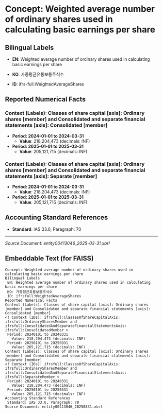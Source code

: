 # Concept: Weighted average number of ordinary shares used in calculating basic earnings per share

## Bilingual Labels
- **EN**: Weighted average number of ordinary shares used in calculating basic earnings per share
- **KO**: 가중평균유통보통주식수

- **ID**: ifrs-full:WeightedAverageShares

## Reported Numerical Facts

### **Context (Labels): Classes of share capital [axis]: Ordinary shares [member] and Consolidated and separate financial statements [axis]: Consolidated [member]**
<!-- Context (IDs): ifrs-full:ClassesOfShareCapitalAxis: ifrs-full:OrdinarySharesMember and ifrs-full:ConsolidatedAndSeparateFinancialStatementsAxis: ifrs-full:ConsolidatedMember -->
- **Period: 2024-01-01 to 2024-03-31**
  - **Value**: 218,204,473 (decimals: INF)
- **Period: 2025-01-01 to 2025-03-31**
  - **Value**: 205,121,715 (decimals: INF)

### **Context (Labels): Classes of share capital [axis]: Ordinary shares [member] and Consolidated and separate financial statements [axis]: Separate [member]**
<!-- Context (IDs): ifrs-full:ClassesOfShareCapitalAxis: ifrs-full:OrdinarySharesMember and ifrs-full:ConsolidatedAndSeparateFinancialStatementsAxis: ifrs-full:SeparateMember -->
- **Period: 2024-01-01 to 2024-03-31**
  - **Value**: 218,204,473 (decimals: INF)
- **Period: 2025-01-01 to 2025-03-31**
  - **Value**: 205,121,715 (decimals: INF)

## Accounting Standard References
- **Standard**: IAS 33.0, Paragraph: 70

---
*Source Document: entity00413046_2025-03-31.xbrl*
## Embeddable Text (for FAISS)
```text
Concept: Weighted average number of ordinary shares used in calculating basic earnings per share
Bilingual Labels
 EN: Weighted average number of ordinary shares used in calculating basic earnings per share
 KO: 가중평균유통보통주식수
 ID: ifrsfull:WeightedAverageShares
Reported Numerical Facts
Context (Labels): Classes of share capital [axis]: Ordinary shares [member] and Consolidated and separate financial statements [axis]: Consolidated [member]
<! Context (IDs): ifrsfull:ClassesOfShareCapitalAxis: ifrsfull:OrdinarySharesMember and ifrsfull:ConsolidatedAndSeparateFinancialStatementsAxis: ifrsfull:ConsolidatedMember >
 Period: 20240101 to 20240331
   Value: 218,204,473 (decimals: INF)
 Period: 20250101 to 20250331
   Value: 205,121,715 (decimals: INF)
Context (Labels): Classes of share capital [axis]: Ordinary shares [member] and Consolidated and separate financial statements [axis]: Separate [member]
<! Context (IDs): ifrsfull:ClassesOfShareCapitalAxis: ifrsfull:OrdinarySharesMember and ifrsfull:ConsolidatedAndSeparateFinancialStatementsAxis: ifrsfull:SeparateMember >
 Period: 20240101 to 20240331
   Value: 218,204,473 (decimals: INF)
 Period: 20250101 to 20250331
   Value: 205,121,715 (decimals: INF)
Accounting Standard References
 Standard: IAS 33.0, Paragraph: 70
Source Document: entity00413046_20250331.xbrl
```